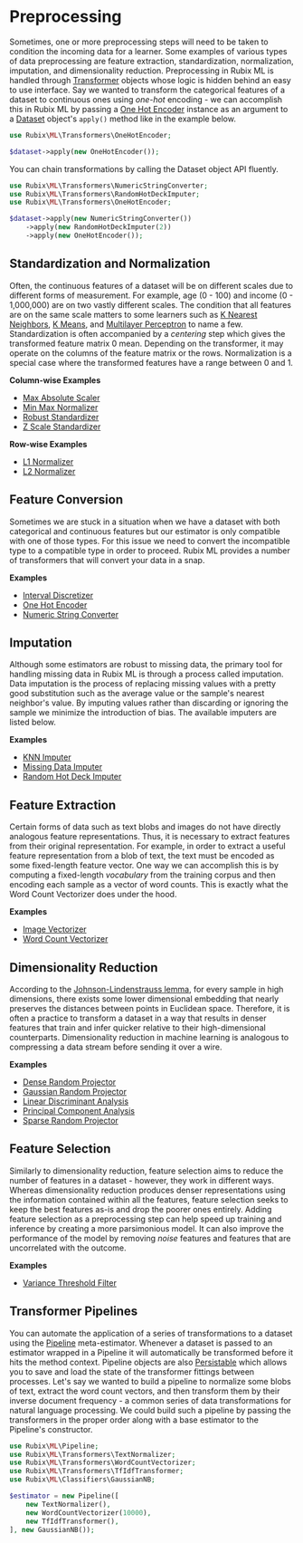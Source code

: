 # Preprocessing
Sometimes, one or more preprocessing steps will need to be taken to condition the incoming data for a learner. Some examples of various types of data preprocessing are feature extraction, standardization, normalization, imputation, and dimensionality reduction. Preprocessing in Rubix ML is handled through [Transformer](transformers/api.md) objects whose logic is hidden behind an easy to use interface. Say we wanted to transform the categorical features of a dataset to continuous ones using *one-hot* encoding - we can accomplish this in Rubix ML by passing a [One Hot Encoder](transformers/one-hot-encoder.md) instance as an argument to a [Dataset](datasets/api.md) object's `apply()` method like in the example below.

```php
use Rubix\ML\Transformers\OneHotEncoder;

$dataset->apply(new OneHotEncoder());
```

You can chain transformations by calling the Dataset object API fluently.

```php
use Rubix\ML\Transformers\NumericStringConverter;
use Rubix\ML\Transformers\RandomHotDeckImputer;
use Rubix\ML\Transformers\OneHotEncoder;

$dataset->apply(new NumericStringConverter())
    ->apply(new RandomHotDeckImputer(2))
    ->apply(new OneHotEncoder());
```

## Standardization and Normalization
Often, the continuous features of a dataset will be on different scales due to different forms of measurement. For example, age (0 - 100) and income (0 - 1,000,000) are on two vastly different scales. The condition that all features are on the same scale matters to some learners such as [K Nearest Neighbors](classifiers/k-nearest-neighbors.md), [K Means](clusterers/k-means.md), and [Multilayer Perceptron](classifiers/multilayer-perceptron.md) to name a few. Standardization is often accompanied by a *centering* step which gives the transformed feature matrix 0 mean. Depending on the transformer, it may operate on the columns of the feature matrix or the rows. Normalization is a special case where the transformed features have a range between 0 and 1.

**Column-wise Examples**

- [Max Absolute Scaler](transformers/max-absolute-scaler.md)
- [Min Max Normalizer](transformers/min-max-normalizer.md)
- [Robust Standardizer](transformers/robust-standardizer.md)
- [Z Scale Standardizer](transformers/z-scale-standardizer.md)

**Row-wise Examples**

- [L1 Normalizer](transformers/l1-normalizer.md)
- [L2 Normalizer](transformers/l2-normalizer.md)

## Feature Conversion
Sometimes we are stuck in a situation when we have a dataset with both categorical and continuous features but our estimator is only compatible with one of those types. For this issue we need to convert the incompatible type to a compatible type in order to proceed. Rubix ML provides a number of transformers that will convert your data in a snap.

**Examples**

- [Interval Discretizer](https://docs.rubixml.com/en/latest/transformers/interval-discretizer.html)
- [One Hot Encoder](https://docs.rubixml.com/en/latest/transformers/one-hot-encoder.html)
- [Numeric String Converter](https://docs.rubixml.com/en/latest/transformers/numeric-string-converter.html)

## Imputation
Although some estimators are robust to missing data, the primary tool for handling missing data in Rubix ML is through a process called imputation. Data imputation is the process of replacing missing values with a pretty good substitution such as the average value or the sample's nearest neighbor's value. By imputing values rather than discarding or ignoring the sample we minimize the introduction of bias. The available imputers are listed below.

**Examples**

- [KNN Imputer](transformers/knn-imputer.md)
- [Missing Data Imputer](transformers/missing-data-imputer.md)
- [Random Hot Deck Imputer](transformers/random-hot-deck-imputer.md)

## Feature Extraction
Certain forms of data such as text blobs and images do not have directly analogous feature representations. Thus, it is necessary to extract features from their original representation. For example, in order to extract a useful feature representation from a blob of text, the text must be encoded as some fixed-length feature vector. One way we can accomplish this is by computing a fixed-length *vocabulary* from the training corpus and then encoding each sample as a vector of word counts. This is exactly what the Word Count Vectorizer does under the hood.

**Examples**

- [Image Vectorizer](transformers/image-vectorizer.md)
- [Word Count Vectorizer](transformers/word-count-vectorizer.md)

## Dimensionality Reduction
According to the [Johnson-Lindenstrauss lemma](https://en.wikipedia.org/wiki/Johnson%E2%80%93Lindenstrauss_lemma), for every sample in high dimensions, there exists some lower dimensional embedding that nearly preserves the distances between points in Euclidean space. Therefore, it is often a practice to transform a dataset in a way that results in denser features that train and infer quicker relative to their high-dimensional counterparts. Dimensionality reduction in machine learning is analogous to compressing a data stream before sending it over a wire.

**Examples**

- [Dense Random Projector](transformers/dense-random-projector.md)
- [Gaussian Random Projector](transformers/gaussian-random-projector.md)
- [Linear Discriminant Analysis](transformers/linear-discriminant-analysis.md)
- [Principal Component Analysis](transformers/principal-component-analysis.md)
- [Sparse Random Projector](transformers/sparse-random-projector.md)

## Feature Selection
Similarly to dimensionality reduction, feature selection aims to reduce the number of features in a dataset - however, they work in different ways. Whereas dimensionality reduction produces denser representations using the information contained within all the features, feature selection seeks to keep the best features as-is and drop the poorer ones entirely. Adding feature selection as a preprocessing step can help speed up training and inference by creating a more parsimonious model. It can also improve the performance of the model by removing *noise* features and features that are uncorrelated with the outcome.

**Examples**

- [Variance Threshold Filter](https://docs.rubixml.com/en/latest/transformers/variance-threshold-filter.html)

## Transformer Pipelines
You can automate the application of a series of transformations to a dataset using the [Pipeline](pipeline.md) meta-estimator. Whenever a dataset is passed to an estimator wrapped in a Pipeline it will automatically be transformed before it hits the method context. Pipeline objects are also [Persistable](persistable.md) which allows you to save and load the state of the transformer fittings between processes. Let's say we wanted to build a pipeline to normalize some blobs of text, extract the word count vectors, and then transform them by their inverse document frequency - a common series of data transformations for natural language processing. We could build such a pipeline by passing the transformers in the proper order along with a base estimator to the Pipeline's constructor.

```php
use Rubix\ML\Pipeline;
use Rubix\ML\Transformers\TextNormalizer;
use Rubix\ML\Transformers\WordCountVectorizer;
use Rubix\ML\Transformers\TfIdfTransformer;
use Rubix\ML\Classifiers\GaussianNB;

$estimator = new Pipeline([
    new TextNormalizer(),
    new WordCountVectorizer(10000),
    new TfIdfTransformer(),
], new GaussianNB());
```